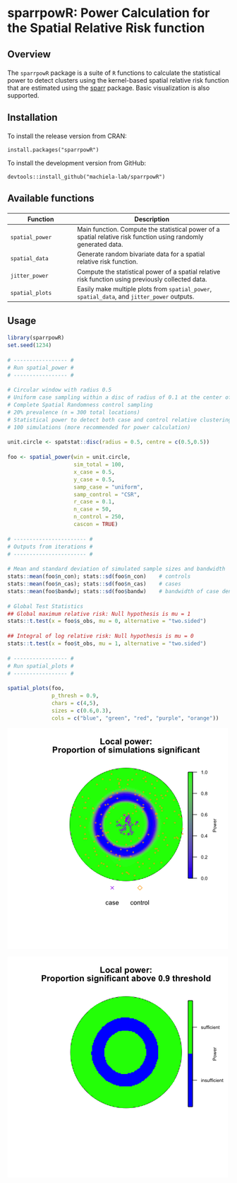 sparrpowR: Power Calculation for the Spatial Relative Risk function
===================================================

<!-- badges: start -->
<!-- badges: end -->

<h2 id="overview">

Overview

</h2>

The `sparrpowR` package is a suite of `R` functions to calculate the statistical power to detect clusters using the kernel-based spatial relative risk function that are estimated using the  [sparr](https://cran.r-project.org/web/packages/sparr/index.html) package. Basic visualization is also supported. 

<h2 id="install">

Installation

</h2>

To install the release version from CRAN:

    install.packages("sparrpowR")

To install the development version from GitHub:

    devtools::install_github("machiela-lab/sparrpowR")

<h2 id="available-functions">

Available functions

</h2>

<table>
<colgroup>
<col width="30%" />
<col width="70%" />
</colgroup>
<thead>
<tr class="header">
<th>Function</th>
<th>Description</th>
</tr>
</thead>
<tbody>
<td><code>spatial_power</code></td>
<td>Main function. Compute the statistical power of a spatial relative risk function using randomly generated data.</td>
</tr>
<td><code>spatial_data</code></td>
<td>Generate random bivariate data for a spatial relative risk function.</td>
</tr>
<td><code>jitter_power</code></td>
<td>Compute the statistical power of a spatial relative risk function using previously collected data.</td>
</tr>
<td><code>spatial_plots</code></td>
<td>Easily make multiple plots from <code>spatial_power</code>, <code>spatial_data</code>, and <code>jitter_power</code> outputs.</td>
</tr>
</tbody>
<table>

## Usage
``` r
library(sparrpowR)
set.seed(1234)

# ----------------- #
# Run spatial_power #
# ----------------- #

# Circular window with radius 0.5
# Uniform case sampling within a disc of radius of 0.1 at the center of the window
# Complete Spatial Randomness control sampling
# 20% prevalence (n = 300 total locations)
# Statistical power to detect both case and control relative clustering
# 100 simulations (more recommended for power calculation)

unit.circle <- spatstat::disc(radius = 0.5, centre = c(0.5,0.5))

foo <- spatial_power(win = unit.circle,
                     sim_total = 100,
                     x_case = 0.5,
                     y_case = 0.5,
                     samp_case = "uniform",
                     samp_control = "CSR",
                     r_case = 0.1,
                     n_case = 50,
                     n_control = 250,
                     cascon = TRUE)
                     
# ----------------------- #
# Outputs from iterations #
# ----------------------- #

# Mean and standard deviation of simulated sample sizes and bandwidth
stats::mean(foo$n_con); stats::sd(foo$n_con)    # controls
stats::mean(foo$n_cas); stats::sd(foo$n_cas)    # cases
stats::mean(foo$bandw); stats::sd(foo$bandw)    # bandwidth of case density (if fixed, same for control density) 

# Global Test Statistics
## Global maximum relative risk: Null hypothesis is mu = 1
stats::t.test(x = foo$s_obs, mu = 0, alternative = "two.sided")

## Integral of log relative risk: Null hypothesis is mu = 0
stats::t.test(x = foo$t_obs, mu = 1, alternative = "two.sided")

# ----------------- #
# Run spatial_plots #
# ----------------- #

spatial_plots(foo,
              p_thresh = 0.9,
              chars = c(4,5),
              sizes = c(0.6,0.3),
              cols = c("blue", "green", "red", "purple", "orange"))
```
<p align="center">

![](man/figures/power_continuous.png)

![](man/figures/power_categorical.png)

</p>